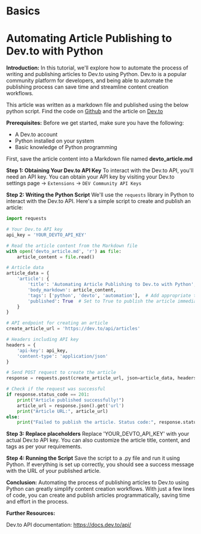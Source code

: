 # Basics

# Automating Article Publishing to Dev.to with Python

**Introduction:**
In this tutorial, we'll explore how to automate the process of writing and publishing articles to Dev.to using Python. Dev.to is a popular community platform for developers, and being able to automate the publishing process can save time and streamline content creation workflows.

This article was written as a markdown file and published using the below python script. Find the code on [Github](https://github.com/rambojackson/write-devto-article-using-python) and the article on [Dev.to](https://dev.to/rambojackson/automating-article-publishing-to-devto-with-python-29h3)

**Prerequisites:**
Before we get started, make sure you have the following:
- A Dev.to account
- Python installed on your system
- Basic knowledge of Python programming

First, save the article content into a Markdown file named **devto_article.md**

**Step 1: Obtaining Your Dev.to API Key**
To interact with the Dev.to API, you'll need an API key. You can obtain your API key by visiting your Dev.to settings page -> `Extensions` -> `DEV Community API Keys`

**Step 2: Writing the Python Script**
We'll use the `requests` library in Python to interact with the Dev.to API. Here's a simple script to create and publish an article:

```python
import requests

# Your Dev.to API key
api_key = 'YOUR_DEVTO_API_KEY'

# Read the article content from the Markdown file
with open('devto_article.md', 'r') as file:
    article_content = file.read()

# Article data
article_data = {
    'article': {
        'title': 'Automating Article Publishing to Dev.to with Python',
        'body_markdown': article_content,
        'tags': ['python', 'devto', 'automation'],  # Add appropriate tags
        'published': True  # Set to True to publish the article immediately
    }
}

# API endpoint for creating an article
create_article_url = 'https://dev.to/api/articles'

# Headers including API key
headers = {
    'api-key': api_key,
    'content-type': 'application/json'
}

# Send POST request to create the article
response = requests.post(create_article_url, json=article_data, headers=headers)

# Check if the request was successful
if response.status_code == 201:
    print("Article published successfully!")
    article_url = response.json().get('url')
    print("Article URL:", article_url)
else:
    print("Failed to publish the article. Status code:", response.status_code)

```

**Step 3: Replace placeholders**
Replace 'YOUR_DEVTO_API_KEY' with your actual Dev.to API key. You can also customize the article title, content, and tags as per your requirements.

**Step 4: Running the Script**
Save the script to a .py file and run it using Python. If everything is set up correctly, you should see a success message with the URL of your published article.

**Conclusion:**
Automating the process of publishing articles to Dev.to using Python can greatly simplify content creation workflows. With just a few lines of code, you can create and publish articles programmatically, saving time and effort in the process.

**Further Resources:**

Dev.to API documentation: https://docs.dev.to/api/